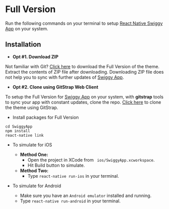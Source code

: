 # Full Version

Run the following commands on your terminal to setup [React Native Swiggy App]() on your system.


## Installation

* **Opt #1. Download ZIP**

Not familiar with Git?
[Click here](http://gitstrap.com/strapmobile/SwiggyApp/repository/archive.zip) to download the Full Version of the theme.
Extract the contents of ZIP file after downloading.
Downloading ZIP file does not help you to sync with further updates of [Swiggy App]().

* **Opt #2. Clone using GitStrap Web Client**

To setup the Full Version for [Swiggy App]() on your system, with **gitstrap** tools to sync your app with constant updates, clone the repo.
[Click here](./gitstrap-tools.md) to clone the theme using GitStrap.

* Install packages for Full Version
```
cd SwiggyApp
npm install
react-native link
```

* To simulate for iOS
  * **Method One:**
    * Open the project in XCode from ``` ios/SwiggyApp.xcworkspace```.
    * Hit Build button to simulate.
  * **Method Two:**
    * Type ``` react-native run-ios ``` in your terminal.

* To simulate for Android
  * Make sure you have an ``` Android emulator ``` installed and running.
  * Type ``` react-native run-android ``` in your terminal.
